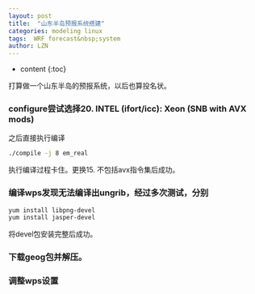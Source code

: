 ```yaml
---
layout: post
title:  "山东半岛预报系统搭建"
categories: modeling linux
tags:  WRF forecast&nbsp;system
author: LZN
---
```


* content
{:toc}

打算做一个山东半岛的预报系统，以后也算投名状。

### configure尝试选择20. INTEL (ifort/icc): Xeon (SNB with AVX mods)

之后直接执行编译
```bash
./compile -j 8 em_real
```
执行编译过程卡住。更换15. 不包括avx指令集后成功。

### 编译wps发现无法编译出ungrib，经过多次测试，分别
```bash
yum install libpng-devel
yum install jasper-devel
```
将devel包安装完整后成功。

### 下载geog包并解压。

### 调整wps设置



